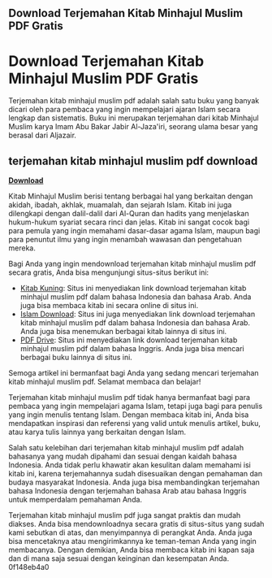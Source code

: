 ## Download Terjemahan Kitab Minhajul Muslim PDF Gratis

  
# Download Terjemahan Kitab Minhajul Muslim PDF Gratis
 
Terjemahan kitab minhajul muslim pdf adalah salah satu buku yang banyak dicari oleh para pembaca yang ingin mempelajari ajaran Islam secara lengkap dan sistematis. Buku ini merupakan terjemahan dari kitab Minhajul Muslim karya Imam Abu Bakar Jabir Al-Jaza'iri, seorang ulama besar yang berasal dari Aljazair.
 
## terjemahan kitab minhajul muslim pdf download


[**Download**](https://www.google.com/url?q=https%3A%2F%2Furluso.com%2F2tL8ig&sa=D&sntz=1&usg=AOvVaw21xzwuwc0MTTNt__JdZlZf)

 
Kitab Minhajul Muslim berisi tentang berbagai hal yang berkaitan dengan akidah, ibadah, akhlak, muamalah, dan sejarah Islam. Kitab ini juga dilengkapi dengan dalil-dalil dari Al-Quran dan hadits yang menjelaskan hukum-hukum syariat secara rinci dan jelas. Kitab ini sangat cocok bagi para pemula yang ingin memahami dasar-dasar agama Islam, maupun bagi para penuntut ilmu yang ingin menambah wawasan dan pengetahuan mereka.
 
Bagi Anda yang ingin mendownload terjemahan kitab minhajul muslim pdf secara gratis, Anda bisa mengunjungi situs-situs berikut ini:
 
- [Kitab Kuning](https://www.kitabkuning.com/2018/12/download-kitab-minhajul-muslim-pdf.html): Situs ini menyediakan link download terjemahan kitab minhajul muslim pdf dalam bahasa Indonesia dan bahasa Arab. Anda juga bisa membaca kitab ini secara online di situs ini.
- [Islam Download](https://www.islamdownload.net/2016/01/download-kitab-minhajul-muslim-pdf.html): Situs ini juga menyediakan link download terjemahan kitab minhajul muslim pdf dalam bahasa Indonesia dan bahasa Arab. Anda juga bisa menemukan berbagai kitab lainnya di situs ini.
- [PDF Drive](https://www.pdfdrive.com/minhajul-muslim-ebooks.html): Situs ini menyediakan link download terjemahan kitab minhajul muslim pdf dalam bahasa Inggris. Anda juga bisa mencari berbagai buku lainnya di situs ini.

Semoga artikel ini bermanfaat bagi Anda yang sedang mencari terjemahan kitab minhajul muslim pdf. Selamat membaca dan belajar!
  
Terjemahan kitab minhajul muslim pdf tidak hanya bermanfaat bagi para pembaca yang ingin mempelajari agama Islam, tetapi juga bagi para penulis yang ingin menulis tentang Islam. Dengan membaca kitab ini, Anda bisa mendapatkan inspirasi dan referensi yang valid untuk menulis artikel, buku, atau karya tulis lainnya yang berkaitan dengan Islam.
 
Salah satu kelebihan dari terjemahan kitab minhajul muslim pdf adalah bahasanya yang mudah dipahami dan sesuai dengan kaidah bahasa Indonesia. Anda tidak perlu khawatir akan kesulitan dalam memahami isi kitab ini, karena terjemahannya sudah disesuaikan dengan pemahaman dan budaya masyarakat Indonesia. Anda juga bisa membandingkan terjemahan bahasa Indonesia dengan terjemahan bahasa Arab atau bahasa Inggris untuk memperdalam pemahaman Anda.
 
Terjemahan kitab minhajul muslim pdf juga sangat praktis dan mudah diakses. Anda bisa mendownloadnya secara gratis di situs-situs yang sudah kami sebutkan di atas, dan menyimpannya di perangkat Anda. Anda juga bisa mencetaknya atau mengirimkannya ke teman-teman Anda yang ingin membacanya. Dengan demikian, Anda bisa membaca kitab ini kapan saja dan di mana saja sesuai dengan keinginan dan kesempatan Anda.
 0f148eb4a0

